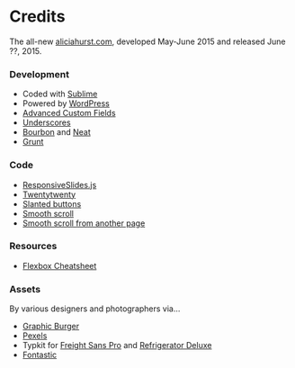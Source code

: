 # Credits
The all-new [aliciahurst.com](http://aliciahurst.com), developed May-June 2015 and released June ??, 2015. 

### Development 
* Coded with [Sublime](http://sublimetext.com)
* Powered by [WordPress](http://wordpress.org)
* [Advanced Custom Fields](http://advancedcustomfields.com)
* [Underscores](http://underscores.me)
* [Bourbon](http://bourbon.io) and [Neat](http://neat.bourbon.io)
* [Grunt](http://gruntjs.com)


### Code
* [ResponsiveSlides.js](https://github.com/viljamis/ResponsiveSlides.js)
* [Twentytwenty](https://github.com/zurb/twentytwenty) 
* [Slanted buttons](http://codepen.io/draymoore/pen/bNXMWx)
* [Smooth scroll](https://css-tricks.com/examples/SmoothPageScroll/)
* [Smooth scroll from another page](http://pastebin.com/mCX5K61w)

### Resources
* [Flexbox Cheatsheet](http://jonibologna.com/flexbox-cheatsheet/)

### Assets 
By various designers and photographers via...
* [Graphic Burger](http://graphicburger.com/mock-ups/)
* [Pexels](http://pexels.com)
* Typkit for [Freight Sans Pro](https://typekit.com/fonts/freight-sans-pro) and [Refrigerator Deluxe](https://typekit.com/fonts/refrigerator-deluxe)
* [Fontastic](http://fontastic.me)